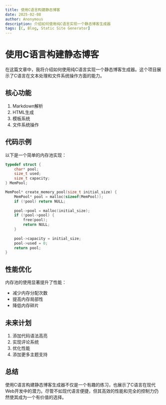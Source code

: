```yaml
---
title: 使用C语言构建静态博客
date: 2025-02-08
author: Anonymous
description: 介绍如何使用纯C语言实现一个静态博客生成器
tags: [C, Blog, Static Site Generator]
---
```


# 使用C语言构建静态博客

在这篇文章中，我将介绍如何使用纯C语言实现一个静态博客生成器。这个项目展示了C语言在文本处理和文件系统操作方面的能力。

## 核心功能

1. Markdown解析
2. HTML生成
3. 模板系统
4. 文件系统操作

## 代码示例

以下是一个简单的内存池实现：

```c
typedef struct {
    char* pool;
    size_t used;
    size_t capacity;
} MemPool;

MemPool* create_memory_pool(size_t initial_size) {
    MemPool* pool = malloc(sizeof(MemPool));
    if (!pool) return NULL;
    
    pool->pool = malloc(initial_size);
    if (!pool->pool) {
        free(pool);
        return NULL;
    }
    
    pool->capacity = initial_size;
    pool->used = 0;
    return pool;
}
```

## 性能优化

内存池的使用显著提升了性能：

- 减少内存分配次数
- 提高内存局部性
- 降低内存碎片

## 未来计划

1. 添加代码语法高亮
2. 实现评论系统
3. 优化性能
4. 添加更多主题支持

## 总结

使用C语言构建静态博客生成器不仅是一个有趣的练习，也展示了C语言在现代Web开发中的潜力。尽管不如现代语言便捷，但其高效的性能和完全的控制力仍然使其成为一个有价值的选择。

